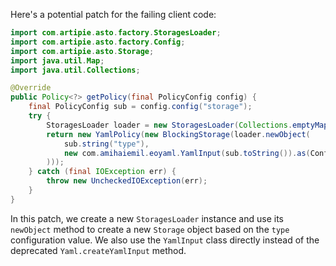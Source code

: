 Here's a potential patch for the failing client code:

```java
import com.artipie.asto.factory.StoragesLoader;
import com.artipie.asto.factory.Config;
import com.artipie.asto.Storage;
import java.util.Map;
import java.util.Collections;

@Override
public Policy<?> getPolicy(final PolicyConfig config) {
    final PolicyConfig sub = config.config("storage");
    try {
        StoragesLoader loader = new StoragesLoader(Collections.emptyMap());
        return new YamlPolicy(new BlockingStorage(loader.newObject(
            sub.string("type"),
            new com.amihaiemil.eoyaml.YamlInput(sub.toString()).as(Config.class)
        )));
    } catch (final IOException err) {
        throw new UncheckedIOException(err);
    }
}
```

In this patch, we create a new `StoragesLoader` instance and use its `newObject` method to create a new `Storage` object based on the `type` configuration value. We also use the `YamlInput` class directly instead of the deprecated `Yaml.createYamlInput` method.